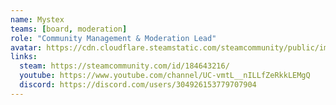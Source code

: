 ```yaml
---
name: Mystex
teams: [board, moderation]
role: "Community Management & Moderation Lead"
avatar: https://cdn.cloudflare.steamstatic.com/steamcommunity/public/images/avatars/0e/0ef932f522cea2c4efc54b198c205a66503e8cdd_full.jpg
links:
  steam: https://steamcommunity.com/id/184643216/
  youtube: https://www.youtube.com/channel/UC-vmtL__nILLfZeRkkLEMgQ
  discord: https://discord.com/users/304926153779707904
---
```

